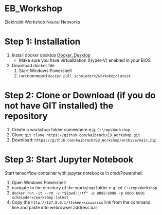 # EB_Workshop
Elektrobit Workshop Neural Networks

# Step 1: Installation
1. Install docker desktop [Docker_Desktop](https://desktop.docker.com/win/stable/Docker%20Desktop%20Installer.exe)
   * Make sure you have virtualization (Hyper-V) enabled in your BIOS
2. Download docker file
   1. Start Windows Powershell
   2. run command `docker pull schmiederx/workshop:latest`

# Step 2: Clone or Download (if you do not have GIT installed) the repository
1. Create a workshop folder somewhere e.g. `C:\tmp\Workshop`
2. Clone `git clone https://github.com/kaibrach/EB_Workshop.git`
3. Download: `https://github.com/kaibrach/EB_Workshop/archive/main.zip`

# Step 3: Start Jupyter Notebook 
Start tensorflow container with jupyter notebooks in cmd/Powershell:
1. Open Windows Powershell
2. navigate to the directory of the workshop folder e.g. `cd C:\tmp\Workshop`
3. `docker run -it --rm -v "$(pwd):/tf" -p 8888:8888 -p 6006:6006 schmiederx/workshop:latest`
4. Copy the `http://127.0.0.1/?token=xxxxxxxxx` link from the command line and paste into webrowser address bar
